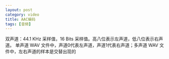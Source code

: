 ```yaml
---
layout: post
category: video
title: AAC编码
tags: [音频]
---
```


双声道：44.1 KHz 采样值，16 Bits 采样值。高八位表示左声道，低八位表示右声道。
单声道 WAV 文件中，声道0代表左声道，声道1代表右声道；多声道 WAV 文件中，左右声道的样本是交替出现的
